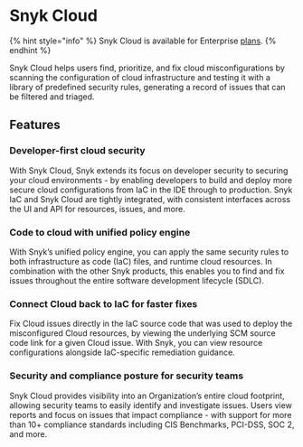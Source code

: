 # Snyk Cloud

{% hint style="info" %}
Snyk Cloud is available for Enterprise [plans](https://snyk.io/plans/).
{% endhint %}

Snyk Cloud helps users find, prioritize, and fix cloud misconfigurations by scanning the configuration of cloud infrastructure and testing it with a library of predefined security rules, generating a record of issues that can be filtered and triaged.

## Features

### Developer-first cloud security

With Snyk Cloud, Snyk extends its focus on developer security to securing your cloud environments - by enabling developers to build and deploy more secure cloud configurations from IaC in the IDE through to production. Snyk IaC and Snyk Cloud are tightly integrated, with consistent interfaces across the UI and API for resources, issues, and more.

### Code to cloud with unified policy engine

With Snyk’s unified policy engine, you can apply the same security rules to both infrastructure as code (IaC) files, and runtime cloud resources. In combination with the other Snyk products, this enables you to find and fix issues throughout the entire software development lifecycle (SDLC).

### Connect Cloud back to IaC for faster fixes

Fix Cloud issues directly in the IaC source code that was used to deploy the misconfigured Cloud resources, by viewing the underlying SCM source code link for a given Cloud issue. With Snyk, you can view resource configurations alongside IaC-specific remediation guidance.

### Security and compliance posture for security teams

Snyk Cloud provides visibility into an Organization’s entire cloud footprint, allowing security teams to easily identify and investigate issues. Users view reports and focus on issues that impact compliance - with support for more than 10+ compliance standards including CIS Benchmarks, PCI-DSS, SOC 2, and more.
